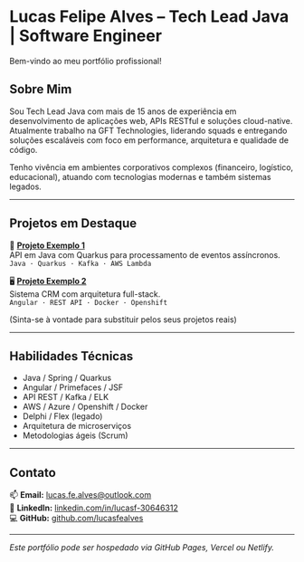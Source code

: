 
# Lucas Felipe Alves – Tech Lead Java | Software Engineer

Bem-vindo ao meu portfólio profissional!

## Sobre Mim

Sou Tech Lead Java com mais de 15 anos de experiência em desenvolvimento de aplicações web, APIs RESTful e soluções cloud-native. Atualmente trabalho na GFT Technologies, liderando squads e entregando soluções escaláveis com foco em performance, arquitetura e qualidade de código.

Tenho vivência em ambientes corporativos complexos (financeiro, logístico, educacional), atuando com tecnologias modernas e também sistemas legados.

---

## Projetos em Destaque

🔧 **[Projeto Exemplo 1](#)**  
API em Java com Quarkus para processamento de eventos assíncronos.  
`Java · Quarkus · Kafka · AWS Lambda`

🖥️ **[Projeto Exemplo 2](#)**  
Sistema CRM com arquitetura full-stack.  
`Angular · REST API · Docker · Openshift`

(Sinta-se à vontade para substituir pelos seus projetos reais)

---

## Habilidades Técnicas

- Java / Spring / Quarkus
- Angular / Primefaces / JSF
- API REST / Kafka / ELK
- AWS / Azure / Openshift / Docker
- Delphi / Flex (legado)
- Arquitetura de microserviços
- Metodologias ágeis (Scrum)

---

## Contato

📫 **Email:** lucas.fe.alves@outlook.com  
💼 **LinkedIn:** [linkedin.com/in/lucasf-30646312](https://www.linkedin.com/in/lucasf-30646312)  
💻 **GitHub:** [github.com/lucasfealves](https://github.com/lucasfealves)

---
*Este portfólio pode ser hospedado via GitHub Pages, Vercel ou Netlify.*
